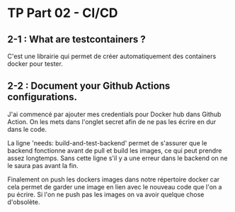 # TP Part 02 - CI/CD

## 2-1 : What are testcontainers ?

C'est une librairie qui permet de créer automatiquement des containers docker pour tester.

## 2-2 : Document your Github Actions configurations.

J'ai commencé par ajouter mes credentials pour Docker hub dans Github Action.
On les mets dans l'onglet secret afin de ne pas les écrire en dur dans le code.

La ligne 'needs: build-and-test-backend' permet de s'assurer que le backend fonctionne avant de pull et build les images, ce qui peut prendre assez longtemps.
Sans cette ligne s'il y a une erreur dans le backend on ne le saura pas avant la fin.

Finalement on push les dockers images dans notre répertoire docker car cela permet de garder une image en lien avec le nouveau code que l'on a pu écrire.
Si l'on ne push pas les images on va avoir quelque chose d'obsolète.


